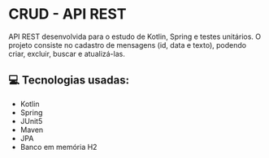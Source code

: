 # CRUD - API REST

API REST desenvolvida para o estudo de Kotlin, Spring e testes unitários. O projeto consiste no cadastro de mensagens (id, data e texto), podendo criar, excluir, buscar e atualizá-las.

## 💻 Tecnologias usadas:

* Kotlin
* Spring
* JUnit5
* Maven
* JPA
* Banco em memória H2
